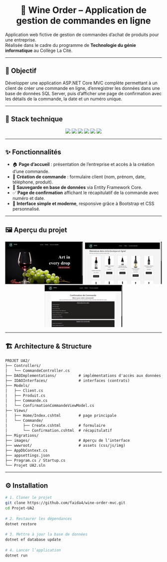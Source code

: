 <h1 align="center">🛒 Wine Order – Application de gestion de commandes en ligne</h1>

<p align="center">

  Application web fictive de gestion de commandes d’achat de produits pour une entreprise.<br>
  Réalisée dans le cadre du programme de <b>Technologie du génie informatique</b> au Collège La Cité.
</p>

---

## 🎯 Objectif
Développer une application ASP.NET Core MVC complète permettant à un client de créer une commande en ligne, d’enregistrer les données dans une base de données SQL Server, puis d’afficher une page de confirmation avec les détails de la commande, la date et un numéro unique.

---

## 🧰 Stack technique

<p align="center">
  <img src="https://img.shields.io/badge/.NET%208-512BD4?logo=dotnet&logoColor=white&style=for-the-badge"/>
  <img src="https://img.shields.io/badge/ASP.NET%20Core%20MVC-2C3E50?logo=dotnet&logoColor=white&style=for-the-badge"/>
  <img src="https://img.shields.io/badge/Entity%20Framework%20Core-512BD4?logo=nuget&logoColor=white&style=for-the-badge"/>
  <img src="https://img.shields.io/badge/SQL%20Server-CC2927?logo=microsoftsqlserver&logoColor=white&style=for-the-badge"/>
  <img src="https://img.shields.io/badge/Bootstrap-7952B3?logo=bootstrap&logoColor=white&style=for-the-badge"/>
  <img src="https://img.shields.io/badge/C%23-239120?logo=csharp&logoColor=white&style=for-the-badge"/>
</p>

---

## ✨ Fonctionnalités

- 🏠 **Page d’accueil** : présentation de l’entreprise et accès à la création d’une commande.  
- 🧾 **Création de commande** : formulaire client (nom, prénom, date, téléphone, produit).  
- 💾 **Sauvegarde en base de données** via Entity Framework Core.  
- ✅ **Page de confirmation** affichant le récapitulatif de la commande avec numéro et date.  
- 🎨 **Interface simple et moderne**, responsive grâce à Bootstrap et CSS personnalisé.  

---

## 🖼️ Aperçu du projet

<p align="center">
  <img src="images/app1.png" alt="Page d'accueil" width="250"/>
  <img src="images/app2.png" alt="Création de commande" width="250"/>
  <img src="images/app5.png" alt="Page de confirmation" width="250"/>
</p>

---

## 🏗️ Architecture & Structure
```text
PROJET UA2/
├── Controllers/
│   └── CommandeController.cs
├── DAOImplementations/          # implémentations d'accès aux données
├── IDAOInterfaces/              # interfaces (contrats)
├── Models/
│   ├── Client.cs
│   ├── Produit.cs
│   ├── Commande.cs
│   └── ConfirmationCommandeViewModel.cs
├── Views/
│   ├── Home/Index.cshtml        # page principale
│   └── Commande/
│       ├── Create.cshtml        # formulaire
│       └── Confirmation.cshtml  # récapitulatif
├── Migrations/
├── images/                      # Aperçu de l’interface
├── wwwroot/                     # assets (css/js/img)
├── AppDbContext.cs
├── appsettings.json
├── Program.cs / Startup.cs
└── Projet UA2.sln
````
---



## ⚙️ Installation

```bash
# 1. Cloner le projet
git clone https://github.com/faida4/wine-order-mvc.git
cd Projet-UA2

# 2. Restaurer les dépendances
dotnet restore

# 3. Mettre à jour la base de données
dotnet ef database update

# 4. Lancer l’application
dotnet run
